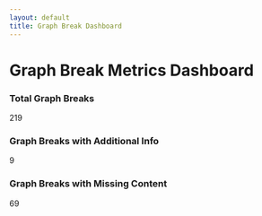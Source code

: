 ```yaml
---
layout: default
title: Graph Break Dashboard
---
```


# Graph Break Metrics Dashboard

<div class="metric-container">
    <div class="metric-box">
        <h3>Total Graph Breaks</h3>
        <p>219</p>
    </div>
    <div class="metric-box">
        <h3>Graph Breaks with Additional Info</h3>
        <p>9</p>
    </div>
    <div class="metric-box">
        <h3>Graph Breaks with Missing Content</h3>
        <p>69</p>
    </div>
</div>

